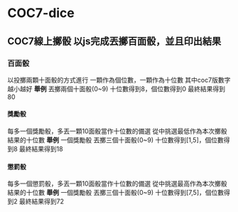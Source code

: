 # COC7-dice
COC7線上擲骰
以js完成丟擲百面骰，並且印出結果
---
### 百面骰
以投擲兩顆十面骰的方式進行
一顆作為個位數，一顆作為十位數
其中coc7版數字越小越好
**舉例**
丟擲兩個十面骰(0~9)
十位數得到8，個位數得到0
最終結果得到80

#### 獎勵骰
每多一個獎勵骰，多丟一顆10面骰當作十位數的備選
從中挑選最低作為本次擲骰結果的十位數
**舉例**
一個獎勵骰
丟擲三個十面骰(0~9)
十位數得到[1,5]，個位數得到8
最終結果得到18

#### 懲罰骰
每多一個懲罰骰，多丟一顆10面骰當作十位數的備選
從中挑選最高作為本次擲骰結果的十位數
**舉例**
一個獎勵骰
丟擲三個十面骰(0~9)
十位數得到[7,5]，個位數得到2
最終結果得到72
